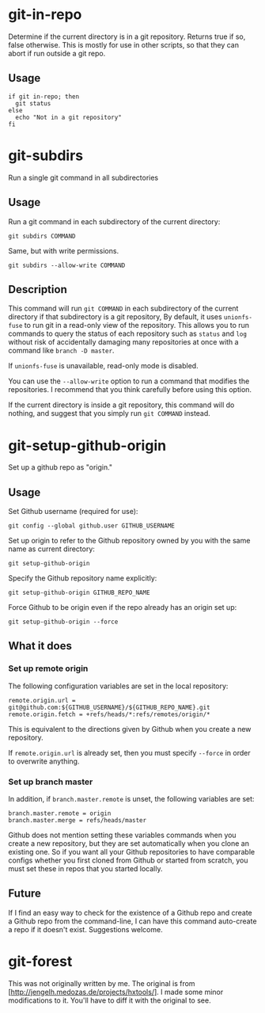 # git-in-repo

Determine if the current directory is in a git repository. Returns
true if so, false otherwise. This is mostly for use in other scripts,
so that they can abort if run outside a git repo.

## Usage

    if git in-repo; then
      git status
    else
      echo "Not in a git repository"
    fi

# git-subdirs

Run a single git command in all subdirectories

## Usage

Run a git command in each subdirectory of the current directory:

    git subdirs COMMAND

Same, but with write permissions.

    git subdirs --allow-write COMMAND

## Description

This command will run `git COMMAND` in each subdirectory of the
current directory if that subdirectory is a git repository, By
default, it uses `unionfs-fuse` to run git in a read-only view of the
repository. This allows you to run commands to query the status of
each repository such as `status` and `log` without risk of
accidentally damaging many repositories at once with a command like
`branch -D master`.

If `unionfs-fuse` is unavailable, read-only mode is disabled.

You can use the `--allow-write` option to run a command that modifies
the repositories. I recommend that you think carefully before using
this option.

If the current directory is inside a git repository, this command will
do nothing, and suggest that you simply run `git COMMAND` instead.

# git-setup-github-origin

Set up a github repo as "origin."

## Usage

Set Github username (required for use):

    git config --global github.user GITHUB_USERNAME

Set up origin to refer to the Github repository owned by you with the
same name as current directory:

    git setup-github-origin

Specify the Github repository name explicitly:

    git setup-github-origin GITHUB_REPO_NAME

Force Github to be origin even if the repo already has an origin set up:

    git setup-github-origin --force

## What it does

### Set up remote origin

The following configuration variables are set in the local repository:

    remote.origin.url = git@github.com:${GITHUB_USERNAME}/${GITHUB_REPO_NAME}.git
    remote.origin.fetch = +refs/heads/*:refs/remotes/origin/*

This is equivalent to the directions given by Github when you create a
new repository.

If `remote.origin.url` is already set, then you must specify `--force`
in order to overwrite anything.

### Set up branch master

In addition, if `branch.master.remote` is unset, the following
variables are set:

    branch.master.remote = origin
    branch.master.merge = refs/heads/master

Github does not mention setting these variables commands when you
create a new repository, but they are set automatically when you clone
an existing one. So if you want all your Github repositories to have
comparable configs whether you first cloned from Github or started
from scratch, you must set these in repos that you started locally.

## Future

If I find an easy way to check for the existence of a Github repo and
create a Github repo from the command-line, I can have this command
auto-create a repo if it doesn't exist. Suggestions welcome.

# git-forest

This was not originally written by me. The original is from [http://jengelh.medozas.de/projects/hxtools/]. I made some minor modifications to it. You'll have to diff it with the
original to see.
